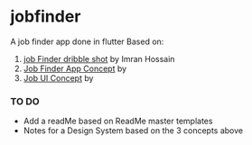 # jobfinder

A job finder app done in flutter
Based on:
 1. [job Finder dribble shot](https://dribbble.com/shots/12322909-Job-Finder-App-Design)
    by Imran Hossain
 2. [Job Finder App Concept](https://www.behance.net/gallery/92923159/LOJO-Job-Finder-App)
    by
 3. [Job UI Concept](https://www.behance.net/gallery/101334053/Job-Finder_Mobile-App-Concept)
    by 
### TO DO
- Add a readMe based on ReadMe master templates
- Notes for a Design System based on the 3 concepts above